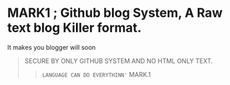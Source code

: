 # MARK1 ; Github blog System, A Raw text blog Killer format.
It makes you blogger will soon

> SECURE BY ONLY GITHUB SYSTEM AND NO HTML ONLY TEXT.
>> `LANGUAGE CAN DO EVERYTHINN'` MARK.1
